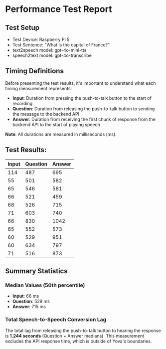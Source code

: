 # Performance Test Report

## Test Setup

- Test Device: Raspberry Pi 5
- Test Sentence: "What is the capital of France?"
- text2speech model: gpt-4o-mini-tts
- speech2text model: gpt-4o-transcribe

## Timing Definitions

Before presenting the test results, it's important to understand what each timing measurement represents:

- **Input**: Duration from pressing the push-to-talk button to the start of recording
- **Question**: Duration from releasing the push-to-talk button to sending the message to the backend API
- **Answer**: Duration from receiving the first chunk of response from the backend API to the start of playing speech

**Note**: All durations are measured in milliseconds (ms).

## Test Results:

| Input | Question | Answer |
|-------|----------|--------|
|   114 |      487 |    695 |
|    55 |      501 |    582 |
|    65 |      546 |    581 |
|    66 |      521 |    459 |
|    68 |      526 |    715 |
|    71 |      603 |    740 |
|    66 |      830 |   1042 |
|    65 |      552 |    573 |
|    60 |      529 |    951 |
|    60 |      634 |    797 |
|    71 |      516 |    873 |

## Summary Statistics

### Median Values (50th percentile)
- **Input**: 66 ms
- **Question**: 529 ms  
- **Answer**: 715 ms

### Total Speech-to-Speech Conversion Lag
The total lag from releasing the push-to-talk button to hearing the response is **1.244 seconds** (Question + Answer medians). This measurement excludes the API response time, which is outside of Yova's boundaries.